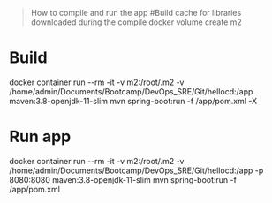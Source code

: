 > How to compile and run the app
#Build cache for libraries downloaded during the compile
docker volume create m2

# Build
docker container run --rm -it -v m2:/root/.m2 -v /home/admin/Documents/Bootcamp/DevOps_SRE/Git/hellocd:/app maven:3.8-openjdk-11-slim mvn spring-boot:run -f /app/pom.xml -X

# Run app
docker container run --rm -it -v m2:/root/.m2 -v /home/admin/Documents/Bootcamp/DevOps_SRE/Git/hellocd:/app -p 8080:8080 maven:3.8-openjdk-11-slim mvn spring-boot:run -f /app/pom.xml